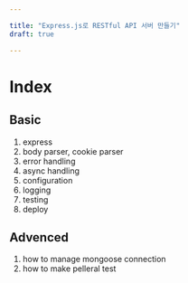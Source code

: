 ```yaml
---

title: "Express.js로 RESTful API 서버 만들기"
draft: true

---
```


# Index

## Basic
1. express
1. body parser, cookie parser
1. error handling
1. async handling
1. configuration
1. logging
1. testing
1. deploy

## Advenced
1. how to manage mongoose connection
1. how to make pelleral test